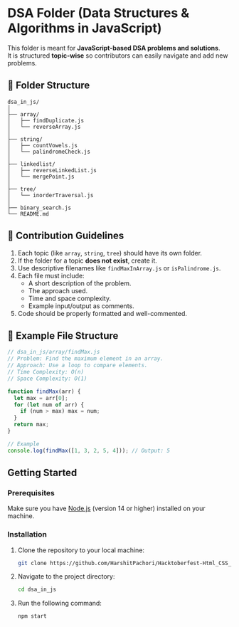 # DSA Folder (Data Structures & Algorithms in JavaScript)

This folder is meant for **JavaScript-based DSA problems and solutions**.  
It is structured **topic-wise** so contributors can easily navigate and add new problems.

## 🧩 Folder Structure
```
dsa_in_js/
│
├── array/
│   ├── findDuplicate.js
│   └── reverseArray.js
│
├── string/
│   ├── countVowels.js
│   └── palindromeCheck.js
│
├── linkedlist/
│   ├── reverseLinkedList.js
│   └── mergePoint.js
│
├── tree/
│   └── inorderTraversal.js
│
├── binary_search.js
└── README.md
```

## 🚀 Contribution Guidelines
1. Each topic (like `array`, `string`, `tree`) should have its own folder.
2. If the folder for a topic **does not exist**, create it.
3. Use descriptive filenames like `findMaxInArray.js` or `isPalindrome.js`.
4. Each file must include:
   - A short description of the problem.
   - The approach used.
   - Time and space complexity.
   - Example input/output as comments.
5. Code should be properly formatted and well-commented.

## 🧠 Example File Structure
```javascript
// dsa_in_js/array/findMax.js
// Problem: Find the maximum element in an array.
// Approach: Use a loop to compare elements.
// Time Complexity: O(n)
// Space Complexity: O(1)

function findMax(arr) {
  let max = arr[0];
  for (let num of arr) {
    if (num > max) max = num;
  }
  return max;
}

// Example
console.log(findMax([1, 3, 2, 5, 4])); // Output: 5
```
## Getting Started
### Prerequisites
Make sure you have [Node.js](https://nodejs.org/) (version 14 or higher) installed on your machine.

### Installation
1.  Clone the repository to your local machine:
    ```bash
    git clone https://github.com/HarshitPachori/Hacktoberfest-Html_CSS_JS
    ```
2.  Navigate to the project directory:
    ```bash
    cd dsa_in_js
    ```
3.  Run the following command:
    ```bash
    npm start
    ```